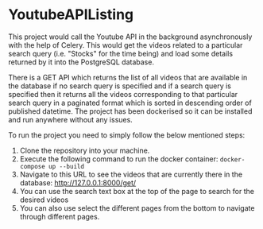 # YoutubeAPIListing

This project would call the Youtube API in the background asynchronously with the help of Celery. This would get the videos related to a particular search query (i.e. "Stocks" for the time being) and load some details returned by it into the PostgreSQL database.

There is a GET API which returns the list of all videos that are available in the database if no search query is specified and if a search query is specified then it returns all the videos corresponding to that particular search query in a paginated format which is sorted in descending order of published datetime. The project has been dockerised so it can be installed and run anywhere without any issues.

To run the project you need to simply follow the below mentioned steps:
1. Clone the repository into your machine.
2. Execute the following command to run the docker container:
   ```docker-compose up --build```
3. Navigate to this URL to see the videos that are currently there in the database: http://127.0.0.1:8000/get/
4. You can use the search text box at the top of the page to search for the desired videos
5. You can also use select the different pages from the bottom to navigate through different pages.
